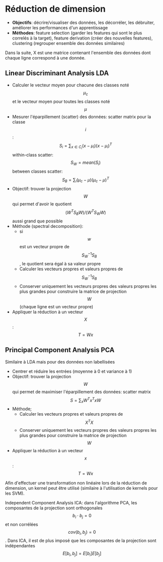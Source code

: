# Réduction de dimension

  - **Objectifs**: décrire/visualiser des données, les décorréler, les débruiter, améliorer les performances d'un apprentissage
  - **Méthodes**: feature  selection (garder les features qui sont le plus correlés à la target), feature  derivation (créer des nouvelles features), clustering (regrouper ensemble des données similaires)

Dans la suite, X est une matrice contenant l'ensemble des données dont chaque ligne correspond à une donnée.

## Linear Discriminant Analysis  LDA

  - Calculer le vecteur moyen pour chacune des classes noté $$\mu_c$$ et le vecteur moyen pour toutes les classes noté $$\mu$$
  - Mesurer l'éparpillement (scatter) des données: 
scatter  matrix pour la classe $$i$$: $$S_i = \sum_{x \in C_i} (x-\mu_i)(x-\mu_i)^T$$
within-class  scatter: $$S_W = mean(S_i)$$
between classes scatter: $$S_B = \sum_i (\mu_c - \mu) ( \mu_c - \mu)^T$$
  - Objectif: trouver la projection $$W$$ qui permet d'avoir le quotient $$(W^T S_B W)/(W^T S_W W)$$ aussi grand que possible 
  - Méthode (spectral decomposition): 
	 - si $$w$$ est un vecteur propre de $$S_W^{-1} S_B$$, le quotient sera égal à sa valeur propre
	 - Calculer les vecteurs propres et valeurs propres de $$S_W^{-1} S_B$$
	 - Conserver uniquement les vecteurs propres des valeurs propres les plus grandes pour construire la matrice de projection $$W$$ (chaque ligne est un vecteur propre)
  - Appliquer la réduction à un vecteur $$X$$: $$T = W x$$

## Principal Component  Analysis  PCA

Similaire à LDA mais pour des données non labellisées

  - Centrer et réduire les entrées (moyenne à 0 et variance à 1)
  - Objectif: trouver la projection $$W$$ qui permet de maximiser l'éparpillement des données: scatter  matrix  $$S = \sum_{x} W^T x^T x W$$
  - Méthode;
	  - Calculer les vecteurs propres et valeurs propres de $$X^T X$$
	  - Conserver uniquement les vecteurs propres des valeurs propres les plus grandes pour construire la matrice de projection $$W$$
  - Appliquer la réduction à un vecteur $$x$$: $$T = W x$$

Afin d'effectuer une transformation non linéaire lors de la réduction de dimension, un kernel peut être utilisé (similaire à l'utilisation de kernels pour les SVM).

Independent  Component  Analysis  ICA:  dans l'algorithme PCA, les composantes de la projection sont orthogonales $$b_i \cdot b_j = 0$$ et non corrélées $$cov(b_i, b_j) = 0$$. Dans ICA, il est de plus imposé que les composantes de la projection sont indépendantes $$E[b_i, b_j] = E[b_i]E[b_j]$$

